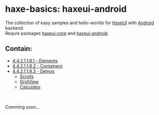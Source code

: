 haxe-basics: haxeui-android
=========================

The collection of easy samples and hello-worlds for [HaxeUI](https://github.com/haxeui/haxeui-core) with [Android](https://www.android.com/) backend.<br/>
Requre packages [haxeui-core](https://github.com/haxeui/haxeui-core) and [haxeui-android](https://github.com/haxeui/haxeui-android).

## Contain:

* [4.4.2.1.1.8.1 - Elements](./4.4.2.1.1.8.1_Elements)
* [4.4.2.1.1.8.2 - Containers](./4.4.2.1.1.8.2_Containers)
* [4.4.2.1.1.8.3 - Demos](./4.4.2.1.1.8.3_Demos)
  * [Scrolls](./4.4.2.1.1.8.3_Demos/Scrolls)
  * [GridView](./4.4.2.1.1.8.3_Demos/GridView)
  * [Calculator](./4.4.2.1.1.8.3_Demos/Calculator)

<br/>
<br/>
Comming soon...
